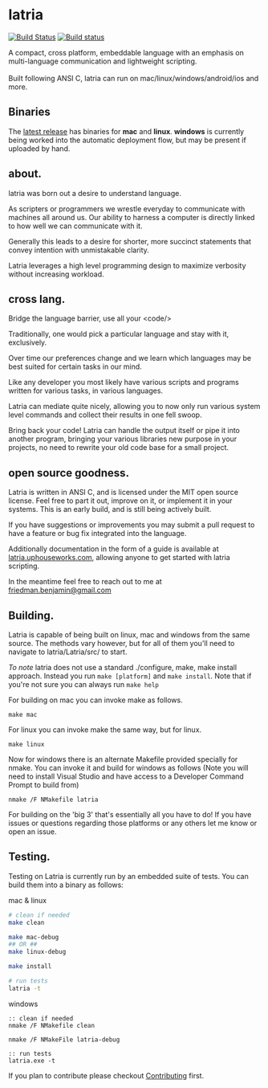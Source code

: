 # latria

[![Build Status](https://travis-ci.org/montymxb/latria.svg?branch=master)](https://travis-ci.org/montymxb/latria)
[![Build status](https://ci.appveyor.com/api/projects/status/g6mo13n1405xks1u?svg=true)](https://ci.appveyor.com/project/montymxb/latria)

A compact, cross platform, embeddable language with an emphasis on multi-language communication and lightweight scripting.
<br/><br/>
Built following ANSI C, latria can run on mac/linux/windows/android/ios and more.<br/>

<h2>Binaries</h2>

The [latest release](https://github.com/montymxb/latria/releases/latest/) has binaries for **mac** and **linux**. **windows** is currently being worked into the automatic deployment flow, but may be present if uploaded by hand.

<h2>about.</h2>

latria was born out a desire to understand language.

As scripters or programmers we wrestle everyday to communicate with machines all around us. Our ability to harness a computer is directly linked to how well we can communicate with it.

Generally this leads to a desire for shorter, more succinct statements that convey intention with unmistakable clarity.

Latria leverages a high level programming design to maximize verbosity without increasing workload. 


<h2>cross lang.</h2>

Bridge the language barrier, use all your &lt;code/&gt;

Traditionally, one would pick a particular language and stay with it, exclusively.

Over time our preferences change and we learn which languages may be best suited for certain tasks in our mind.

Like any developer you most likely have various scripts and programs written for various tasks, in various languages.

Latria can mediate quite nicely, allowing you to now only run various system level commands and collect their results in one fell swoop.

Bring back your code! Latria can handle the output itself or pipe it into another program, bringing your various libraries new purpose in your projects, no need to rewrite your old code base for a small project.

<h2>open source goodness.</h2>

Latria is written in ANSI C, and is licensed under the MIT open source license. Feel free to part it out, improve on it, or implement it in your systems. This is an early build, and is still being actively built.

If you have suggestions or improvements you may submit a pull request to have a feature or bug fix integrated into the language.

Additionally documentation in the form of a guide is available at <a href="http://latria.uphouseworks.com">latria.uphouseworks.com</a>, allowing anyone to get started with latria scripting.

In the meantime feel free to reach out to me at friedman.benjamin@gmail.com


<h2>Building.</h2>

Latria is capable of being built on linux, mac and windows from the same source. The methods vary however, but for all of them you'll need to navigate to latria/Latria/src/ to start.

<i>To note</i> latria does not use a standard ./configure, make, make install approach. Instead you run ```make [platform]``` and ```make install```.
Note that if you're not sure you can always run ```make help```

For building on mac you can invoke make as follows.
```
make mac
```

For linux you can invoke make the same way, but for linux.
```
make linux
```

Now for windows there is an alternate Makefile provided specially for nmake. You can invoke it and build for windows as follows (Note you will need to install Visual Studio and have access to a Developer Command Prompt to build from)
```
nmake /F NMakefile latria
```

For building on the 'big 3' that's essentially all you have to do! If you have issues or questions regarding those platforms or any others let me know or open an issue.

<h2>Testing.</h2>

Testing on Latria is currently run by an embedded suite of tests. You can build them into a binary as follows:

mac & linux
```bash
# clean if needed
make clean

make mac-debug
## OR ##
make linux-debug

make install

# run tests
latria -t
```

windows
```batch
:: clean if needed
nmake /F NMakefile clean

nmake /F NMakeFile latria-debug

:: run tests
latria.exe -t
```

If you plan to contribute please checkout <a href='CONTRIBUTING.md'>Contributing</a> first.



